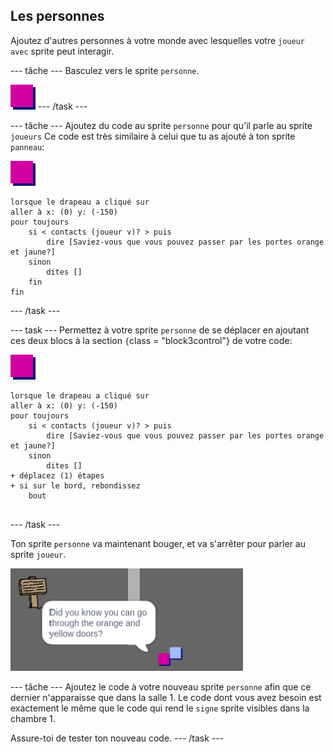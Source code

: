 ## Les personnes

Ajoutez d'autres personnes à votre monde avec lesquelles votre `joueur avec` sprite peut interagir.

\--- tâche \--- Basculez vers le sprite `personne`.

![Personne sprite](images/person.png) \--- /task \---

\--- tâche \--- Ajoutez du code au sprite `personne` pour qu'il parle au sprite `joueurs` Ce code est très similaire à celui que tu as ajouté à ton sprite `panneau`:

![la personne](images/person.png)

```blocks3
lorsque le drapeau a cliqué sur
aller à x: (0) y: (-150)
pour toujours
    si < contacts (joueur v)? > puis
        dire [Saviez-vous que vous pouvez passer par les portes orange et jaune?]
    sinon
        dites []
    fin
fin
```

\--- /task \---

\--- task \--- Permettez à votre sprite `personne` de se déplacer en ajoutant ces deux blocs à la section `{`class = "block3control"} de votre code:

![la personne](images/person.png)

```blocks3
lorsque le drapeau a cliqué sur
aller à x: (0) y: (-150)
pour toujours
    si < contacts (joueur v)? > puis
        dire [Saviez-vous que vous pouvez passer par les portes orange et jaune?]
    sinon
        dites []
+ déplacez (1) étapes
+ si sur le bord, rebondissez
    bout


```

\--- /task \---

Ton sprite `personne` va maintenant bouger, et va s'arrêter pour parler au sprite `joueur`.

![capture d'écran](images/world-person-test.png)

\--- tâche \--- Ajoutez le code à votre nouveau sprite `personne` afin que ce dernier n'apparaisse que dans la salle 1. Le code dont vous avez besoin est exactement le même que le code qui rend le `signe` sprite visibles dans la chambre 1.

Assure-toi de tester ton nouveau code. \--- /task \---